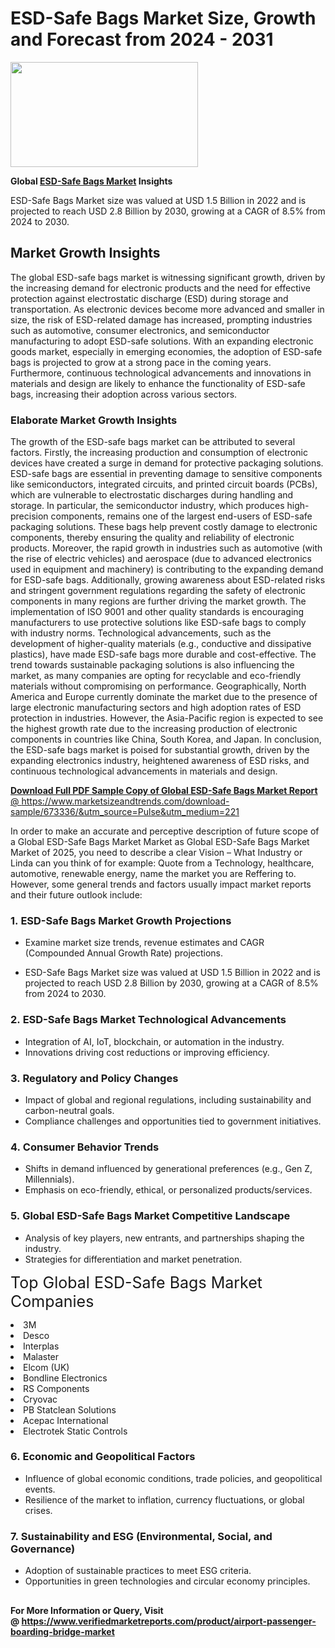 <H1>ESD-Safe Bags Market Size, Growth and Forecast from 2024 - 2031</H1><img class="aligncenter size-medium wp-image-584254" src="https://thirdeyenews.in/wp-content/uploads/2024/09/Global-Market-Research-300x168.jpeg" alt="" width="300" height="168" /><p><strong>Global&nbsp;<a href="https://www.marketsizeandtrends.com/download-sample/673336/&amp;utm_source=Pulse&amp;utm_medium=221">ESD-Safe Bags Market</a> Insights</strong></p><p>ESD-Safe Bags Market size was valued at USD 1.5 Billion in 2022 and is projected to reach USD 2.8 Billion by 2030, growing at a CAGR of 8.5% from 2024 to 2030.</p><p><h2>Market Growth Insights</h2> The global ESD-safe bags market is witnessing significant growth, driven by the increasing demand for electronic products and the need for effective protection against electrostatic discharge (ESD) during storage and transportation. As electronic devices become more advanced and smaller in size, the risk of ESD-related damage has increased, prompting industries such as automotive, consumer electronics, and semiconductor manufacturing to adopt ESD-safe solutions. With an expanding electronic goods market, especially in emerging economies, the adoption of ESD-safe bags is projected to grow at a strong pace in the coming years. Furthermore, continuous technological advancements and innovations in materials and design are likely to enhance the functionality of ESD-safe bags, increasing their adoption across various sectors. <p><a href="#"></a></p> <h3>Elaborate Market Growth Insights</h3> The growth of the ESD-safe bags market can be attributed to several factors. Firstly, the increasing production and consumption of electronic devices have created a surge in demand for protective packaging solutions. ESD-safe bags are essential in preventing damage to sensitive components like semiconductors, integrated circuits, and printed circuit boards (PCBs), which are vulnerable to electrostatic discharges during handling and storage. In particular, the semiconductor industry, which produces high-precision components, remains one of the largest end-users of ESD-safe packaging solutions. These bags help prevent costly damage to electronic components, thereby ensuring the quality and reliability of electronic products. Moreover, the rapid growth in industries such as automotive (with the rise of electric vehicles) and aerospace (due to advanced electronics used in equipment and machinery) is contributing to the expanding demand for ESD-safe bags. Additionally, growing awareness about ESD-related risks and stringent government regulations regarding the safety of electronic components in many regions are further driving the market growth. The implementation of ISO 9001 and other quality standards is encouraging manufacturers to use protective solutions like ESD-safe bags to comply with industry norms. Technological advancements, such as the development of higher-quality materials (e.g., conductive and dissipative plastics), have made ESD-safe bags more durable and cost-effective. The trend towards sustainable packaging solutions is also influencing the market, as many companies are opting for recyclable and eco-friendly materials without compromising on performance. Geographically, North America and Europe currently dominate the market due to the presence of large electronic manufacturing sectors and high adoption rates of ESD protection in industries. However, the Asia-Pacific region is expected to see the highest growth rate due to the increasing production of electronic components in countries like China, South Korea, and Japan. In conclusion, the ESD-safe bags market is poised for substantial growth, driven by the expanding electronics industry, heightened awareness of ESD risks, and continuous technological advancements in materials and design. <p><a href="#"></p><p><span class=""><strong>Download Full PDF Sample Copy of Global ESD-Safe Bags Market Report</strong> @ <a href="https://www.marketsizeandtrends.com/download-sample/673336/&amp;utm_source=Pulse&amp;utm_medium=221" target="_blank">https://www.marketsizeandtrends.com/download-sample/673336/&amp;utm_source=Pulse&amp;utm_medium=221</a></span></p><p>In order to make an accurate and perceptive description of future scope of a Global&nbsp;ESD-Safe Bags Market Market as Global&nbsp;ESD-Safe Bags Market Market of 2025, you need to describe a clear Vision &ndash; What Industry or Linda can you think of for example: Quote from a Technology, healthcare, automotive, renewable energy, name the market you are Reffering to. However, some general trends and factors usually impact market reports and their future outlook include:</p><h3>1.&nbsp;<strong>ESD-Safe Bags Market Growth Projections</strong></h3><ul><li>Examine market size trends, revenue estimates and CAGR (Compounded Annual Growth Rate) projections.</li><li><p>ESD-Safe Bags Market size was valued at USD 1.5 Billion in 2022 and is projected to reach USD 2.8 Billion by 2030, growing at a CAGR of 8.5% from 2024 to 2030.</p></li></ul><h3>2.&nbsp;<strong>ESD-Safe Bags Market Technological Advancements</strong></h3><ul><li>Integration of AI, IoT, blockchain, or automation in the industry.</li><li>Innovations driving cost reductions or improving efficiency.</li></ul><h3>3.&nbsp;<strong>Regulatory and Policy Changes</strong></h3><ul><li>Impact of global and regional regulations, including sustainability and carbon-neutral goals.</li><li>Compliance challenges and opportunities tied to government initiatives.</li></ul><h3>4.&nbsp;<strong>Consumer Behavior Trends</strong></h3><ul><li>Shifts in demand influenced by generational preferences (e.g., Gen Z, Millennials).</li><li>Emphasis on eco-friendly, ethical, or personalized products/services.</li></ul><h3>5.&nbsp;<strong>Global ESD-Safe Bags Market Competitive Landscape</strong></h3><ul><li>Analysis of key players, new entrants, and partnerships shaping the industry.</li><li>Strategies for differentiation and market penetration.</li></ul><p data-pm-slice="1 1 []"><span style="color: inherit; font-family: inherit; font-size: 25px;">Top Global ESD-Safe Bags Market Companies</span></p><div class="" data-test-id=""><p><li>3M</li><li> Desco</li><li> Interplas</li><li> Malaster</li><li> Elcom (UK)</li><li> Bondline Electronics</li><li> RS Components</li><li> Cryovac</li><li> PB Statclean Solutions</li><li> Acepac International</li><li> Electrotek Static Controls</li></p></div><h3>6.&nbsp;<strong>Economic and Geopolitical Factors</strong></h3><ul><li>Influence of global economic conditions, trade policies, and geopolitical events.</li><li>Resilience of the market to inflation, currency fluctuations, or global crises.</li></ul><h3>7.&nbsp;<strong>Sustainability and ESG (Environmental, Social, and Governance)</strong></h3><ul><li>Adoption of sustainable practices to meet ESG criteria.</li><li>Opportunities in green technologies and circular economy principles.</li></ul><h2><strong style="font-size: 14px;">For More Information or Query, Visit @&nbsp;</strong><a style="background-color: #ffffff; font-size: 14px;" href="https://www.marketsizeandtrends.com/report/esd-safe-bags-market/" target="_blank">https://www.verifiedmarketreports.com/product/airport-passenger-boarding-bridge-market</a></h2>
